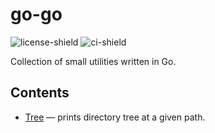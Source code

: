 # go-go

![license-shield][licence-shield-url] ![ci-shield][ci-shield-url]

Collection of small utilities written in Go.

## Contents

- [Tree](/tree/) &mdash; prints directory tree at a given path.

<!---->

[licence-shield-url]: https://img.shields.io/github/license/artem-burashnikov/go-go?style=flat&color=blue
[ci-shield-url]: https://img.shields.io/github/actions/workflow/status/artem-burashnikov/go-go/.github%2Fworkflows%2Fci.yaml
